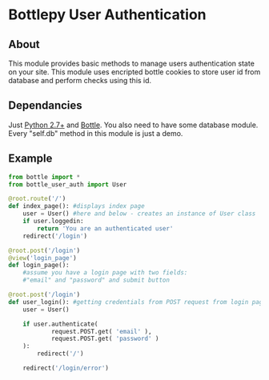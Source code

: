 Bottlepy User Authentication
======

About
----------------

This module provides basic methods to manage users authentication state on your site.
This module uses encripted bottle cookies to store user id from database and perform checks using this id.

Dependancies
------------

Just [Python 2.7+][py] and [Bottle][bottle].
You also need to have some database module. Every "self.db" method in this module is just a demo. 

Example
------------------------

``` python
from bottle import *
from bottle_user_auth import User

@root.route('/')
def index_page(): #displays index page
    user = User() #here and below - creates an instance of User class
    if user.loggedin:
        return 'You are an authenticated user'
    redirect('/login')

@root.post('/login')
@view('login_page')
def login_page():
    #assume you have a login page with two fields: 
    #"email" and "password" and submit button

@root.post('/login')
def user_login(): #getting credentials from POST request from login page
    user = User()

    if user.authenticate( 
            request.POST.get( 'email' ),
            request.POST.get( 'password' )
    ):
        redirect('/')

    redirect('/login/error')
```

  [py]: http://python.org/
  [bottle]: http://bottlepy.org/
